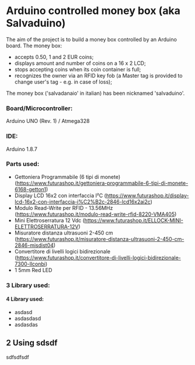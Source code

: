 # Arduino controlled money box (aka Salvaduino)
The aim of the project is to build a money box controlled by an Arduino board. 
The money box:
* accepts 0.50, 1 and 2 EUR coins;
* displays amount and number of coins on a 16 x 2 LCD;
* stops accepting coins when its coin container is full;
* recognizes the owner via an RFID key fob (a Master tag is provided to change user's tag - e.g. in case of loss);

The money box ('salvadanaio' in italian) has been nicknamed 'salvaduino'. 

### Board/Microcontroller:
Arduino UNO (Rev. 1) / Atmega328
	
### IDE:
Arduino 1.8.7

### Parts used:
* Gettoniera Programmabile (6 tipi di monete) (https://www.futurashop.it/gettoniera-programmabile-6-tipi-di-monete-6168-getton1)
* Display LCD 16x2 con interfaccia I²C (https://www.futurashop.it/display-lcd-16x2-con-interfaccia-i%C2%B2c-2846-lcd16x2ai2c)
* Modulo Read-Write per RFID - 13.56MHz (https://www.futurashop.it/modulo-read-write-rfid-8220-VMA405)
* Mini Elettroserratura 12 Vdc (https://www.futurashop.it/ELLOCK-MINI-ELETTROSERRATURA-12V)
* Misuratore distanza ultrasuoni 2-450 cm (https://www.futurashop.it/misuratore-distanza-ultrasuoni-2-450-cm-2846-misdist04)
* Convertitore di livelli logici bidirezionale (https://www.futurashop.it/convertitore-di-livelli-logici-bidirezionale-7300-llconbi)
* 1 5mm Red LED

### 3 Library used:

#### 4 Library used:
* asdasd
* asdasdasd
* asdasdas

## 2 Using sdsdf
sdfsdfsdf